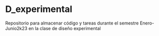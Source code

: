 # D_experimental
Repositorio para almacenar código y tareas durante el semestre Enero-Junio2k23 en la clase de diseño experimental
